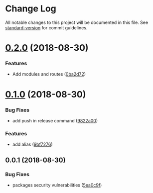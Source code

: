 # Change Log

All notable changes to this project will be documented in this file. See [standard-version](https://github.com/conventional-changelog/standard-version) for commit guidelines.

<a name="0.2.0"></a>
# [0.2.0](https://github.com/jusubiaga/angular6-base/compare/v0.1.0...v0.2.0) (2018-08-30)


### Features

* Add modules and routes ([0ba2d72](https://github.com/jusubiaga/angular6-base/commit/0ba2d72))



<a name="0.1.0"></a>
# [0.1.0](https://github.com/jusubiaga/angular6-base/compare/v0.0.1...v0.1.0) (2018-08-30)


### Bug Fixes

* add push in release command ([9822a00](https://github.com/jusubiaga/angular6-base/commit/9822a00))


### Features

* add alias ([9bf7276](https://github.com/jusubiaga/angular6-base/commit/9bf7276))



<a name="0.0.1"></a>
## 0.0.1 (2018-08-30)


### Bug Fixes

* packages security vulnerabilities ([5ea0c9f](https://github.com/jusubiaga/angular6-base/commit/5ea0c9f))

